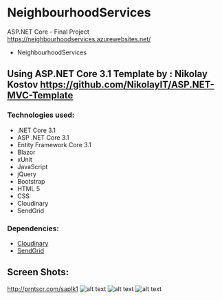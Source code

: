 # NeighbourhoodServices
ASP.NET Core - Final Project
https://neighbourhoodservices.azurewebsites.net/
* NeighbourhoodServices 
## Using ASP.NET Core 3.1 Template by : Nikolay Kostov https://github.com/NikolayIT/ASP.NET-MVC-Template

### Technologies used:
* .NET Core 3.1
* ASP .NET Core 3.1
* Entity Framework Core 3.1
* Blazor
* xUnit
* JavaScript
* jQuery
* Bootstrap
* HTML 5
* CSS
* Cloudinary
* SendGrid

### Dependencies:
* [Cloudinary](https://www.cloudinary.com/)
* [SendGrid](https://www.sendgrid.com/)

## Screen Shots:
http://prntscr.com/saplk1
![alt text](http://prntscr.com/sapm27)
![alt text](http://prntscr.com/sapmni)
![alt text](http://prntscr.com/sapm27)

